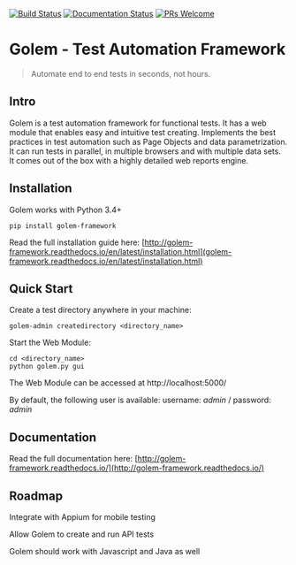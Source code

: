 [![Build Status](https://travis-ci.org/lucianopuccio/golem.svg?branch=master)](https://travis-ci.org/lucianopuccio/golem)
[![Documentation Status](http://readthedocs.org/projects/golem-framework/badge/?version=latest)](http://golem-framework.readthedocs.io/en/latest/?badge=latest)
[![PRs Welcome](https://img.shields.io/badge/PRs-welcome-brightgreen.svg?style=flat-square)](http://makeapullrequest.com)


Golem - Test Automation Framework
==================================================
>Automate end to end tests in seconds, not hours.


Intro
--------------------------------------

Golem is a test automation framework for functional tests. It has a web module that enables easy and intuitive test creating. Implements the best practices in test automation such as Page Objects and data parametrization. It can run tests in parallel, in multiple browsers and with multiple data sets. It comes out of the box with a highly detailed web reports engine. 

[comment]: <>


Installation
--------------------------------------

Golem works with Python 3.4+

```
pip install golem-framework
```

Read the full installation guide here: [http://golem-framework.readthedocs.io/en/latest/installation.html](golem-framework.readthedocs.io/en/latest/installation.html)

Quick Start
--------------------------------------

Create a test directory anywhere in your machine:

```
golem-admin createdirectory <directory_name>
```

Start the Web Module:

```
cd <directory_name>
python golem.py gui
```

The Web Module can be accessed at http://localhost:5000/

By default, the following user is available: username: *admin* / password: *admin*


Documentation
--------------------------------------

Read the full documentation here: [http://golem-framework.readthedocs.io/](http://golem-framework.readthedocs.io/)


Roadmap
--------------------------------------

Integrate with Appium for mobile testing

Allow Golem to create and run API tests

Golem should work with Javascript and Java as well
